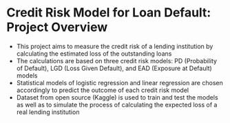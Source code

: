 # Credit Risk Model for Loan Default: Project Overview
* This project aims to measure the credit risk of a lending institution by calculating the estimated loss of the outstanding loans
* The calculations are based on three credit risk models: PD (Probability of Default), LGD (Loss Given Default), and EAD (Exposure at Default) models
* Statistical models of logistic regression and linear regression are chosen accordingly to predict the outcome of each credit risk model
* Dataset from open source (Kaggle) is used to train and test the models as well as to simulate the process of calculating the expected loss of a real lending institution
